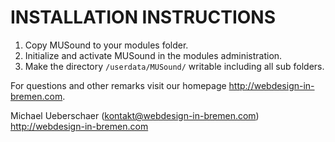 INSTALLATION INSTRUCTIONS
=========================

1) Copy MUSound to your modules folder.
2) Initialize and activate MUSound in the modules administration.
3) Make the directory `/userdata/MUSound/` writable including all sub folders.

For questions and other remarks visit our homepage http://webdesign-in-bremen.com.

Michael Ueberschaer (kontakt@webdesign-in-bremen.com)
http://webdesign-in-bremen.com
